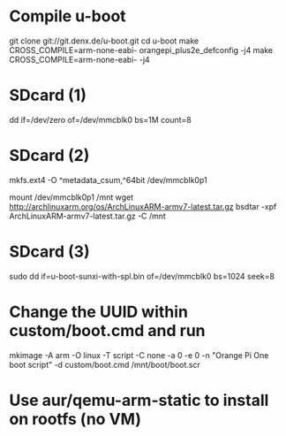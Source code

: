 # Compile u-boot
git clone git://git.denx.de/u-boot.git
cd u-boot
make CROSS_COMPILE=arm-none-eabi- orangepi_plus2e_defconfig -j4
make CROSS_COMPILE=arm-none-eabi- -j4

# SDcard (1)
dd if=/dev/zero of=/dev/mmcblk0 bs=1M count=8

# SDcard (2)
mkfs.ext4 -O ^metadata_csum,^64bit /dev/mmcblk0p1

mount /dev/mmcblk0p1 /mnt
wget http://archlinuxarm.org/os/ArchLinuxARM-armv7-latest.tar.gz
bsdtar -xpf ArchLinuxARM-armv7-latest.tar.gz -C /mnt

# SDcard (3)
sudo dd if=u-boot-sunxi-with-spl.bin of=/dev/mmcblk0 bs=1024 seek=8
# Change the UUID within custom/boot.cmd and run 
mkimage -A arm -O linux -T script -C none -a 0 -e 0 -n "Orange Pi One boot script" -d custom/boot.cmd /mnt/boot/boot.scr


# Use aur/qemu-arm-static to install on rootfs (no VM)
